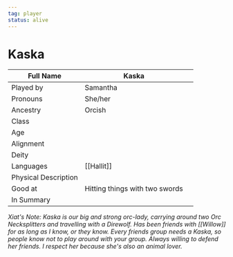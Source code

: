 ```yaml
---
tag: player
status: alive
---
```

# Kaska
| Full Name | Kaska                          |     |
| --------- | ------------------------------ | --- |
| Played by | Samantha                       |     |
| Pronouns  | She/her                        |     |
| Ancestry  | Orcish                         |     |
| Class     |                               |     |
| Age       |                               |     |
| Alignment |                               |     |
| Deity     |                               |     |
| Languages | [[Hallit]] |
| Physical Description |                        |
| Good at   | Hitting things with two swords |     |
| In Summary           |                        |

*Xiat's Note: Kaska is our big and strong orc-lady, carrying around two Orc Necksplitters and travelling with a Direwolf. Has been friends with [[Willow]] for as long as I know, or they know. Every friends group needs a Kaska, so people know not to play around with your group. Always willing to defend her friends. I respect her because she's also an animal lover.* 